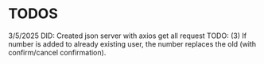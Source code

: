 # TODOS

3/5/2025
DID: Created json server with axios get all request
TODO:
(3) If number is added to already existing user,
the number replaces the old (with confirm/cancel
confirmation).
